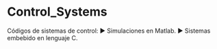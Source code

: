 # Control_Systems
Códigos de sistemas de control: 
► Simulaciones en Matlab.
► Sistemas embebido en lenguaje C.
